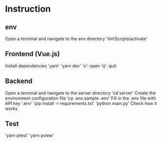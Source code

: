 # Instruction

## env
Open a terminal and navigate to the env directory
'llm\Scripts\activate'

## Frontend (Vue.js)
Install dependencies
'yarn'
'yarn dev'
'o': open
'q': quit

## Backend
Open a terminal and navigate to the server directory
'cd server'
Create the environment configuration file
'cp .env.sample .env'
Fill in the .env file with API key
'.env'
'pip install -r requirements.txt'
'python main.py'
Check how it works

## Test
'yarn ptest'
'yarn pview'